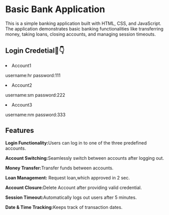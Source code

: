 <h1>Basic Bank Application</h1>
<P>This is a simple banking application built with HTML, CSS, and JavaScript. The application demonstrates basic banking functionalities like transferring money, taking loans, closing accounts, and managing session timeouts.</P>
<h2>Login Credetial🛑👇</h2>
 <li>Account1
  <P>username:hr  password:111</P>
<li>Account2
  <P>username:sm  password:222</P>
</li>
<li>Account3
  <p>username:nm  password:333</p> 
</li>
<h2>Features</h2>
<p><strong>Login Functionality:</strong>Users can log in to one of the three predefined accounts.</p>
<p><strong>Account Switching:</strong>Seamlessly switch between accounts after logging out.</p>
<p><strong>Money Transfer:</strong>Transfer funds between accounts.</p>
<p><strong>Loan Management:</strong> Request loan,which approved in 2 sec.</p>
<p><strong>Account Closure:</strong>Delete Account after providing valid credential.</p>
<p><strong>Session Timeout:</strong>Automatically logs out users after 5 minutes.</p>
<p><strong>Date & Time Tracking:</strong>Keeps track of transaction dates.</p>

